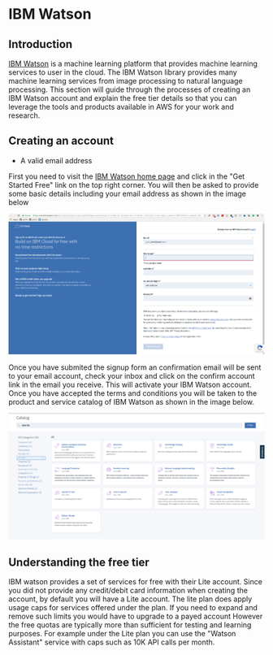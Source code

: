 # IBM Watson

## Introduction

[IBM Watson](https://www.ibm.com/watson/index.html) is a machine learning platform that provides machine learning services to user in the cloud.
The IBM Watson library provides many machine learning services from image processing to natural language processing.
This section will guide through the processes of creating an IBM Watson account and explain the free tier 
details so that you can leverage the tools and products available in AWS for your work and research.

## Creating an account

* A valid email address

First you need to visit the [IBM Watson home page](https://www.ibm.com/watson/index.html) and click in the "Get Started Free" link on the top right corner.
You will then be asked to provide some basic details including your email address as shown in the image below

![](images/ibmwatson_signup.png)

Once you have submited the signup form an confirmation email will be sent to your email account, check your inbox and click on the confirm account link in the email you receive.
This will activate your IBM Watson account. Once you have accepted the terms and conditions you will be taken to the product and service catalog of IBM Watson as shown in the image below.

![](images/catalog_ibm_watson.png)

## Understanding the free tier

IBM watson provides a set of services for free with their Lite account. Since you did not provide any credit/debit card information when creating the account, by default you will
have a Lite account. The lite plan does apply usage caps for services offered under the plan. If you need to expand and remove such limits you would have to upgrade to a payed account
However the free quotas are typically more than sufficient for testing and learning purposes. For example under the Lite plan you can use the "Watson Assistant" service with caps such as 10K API
calls per month. 